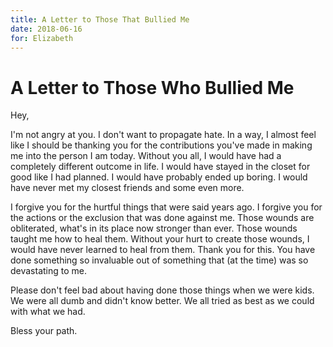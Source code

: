 ```yaml
---
title: A Letter to Those That Bullied Me
date: 2018-06-16
for: Elizabeth
---
```


# A Letter to Those Who Bullied Me

Hey,

I'm not angry at you. I don't want to propagate hate. In a way, I almost feel like I should be thanking you for the contributions you've made in making me into the person I am today. Without you all, I would have had a completely different outcome in life. I would have stayed in the closet for good like I had planned. I would have probably ended up boring. I would have never met my closest friends and some even more.

I forgive you for the hurtful things that were said years ago. I forgive you for the actions or the exclusion that was done against me. Those wounds are obliterated, what's in its place now stronger than ever. Those wounds taught me how to heal them. Without your hurt to create those wounds, I would have never learned to heal from them. Thank you for this. You have done something so invaluable out of something that (at the time) was so devastating to me.

Please don't feel bad about having done those things when we were kids. We were all dumb and didn't know better. We all tried as best as we could with what we had. 

Bless your path.
